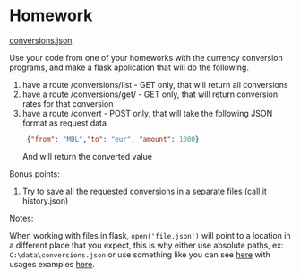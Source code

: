 # Homework

[conversions.json](conversions.json)

Use your code from one of your homeworks with the currency conversion programs, and make a flask application that will
do the following.

1. have a route /conversions/list - GET only, that will return all conversions
2. have a route /conversions/get/<currency> - GET only, that will return conversion rates for that conversion
3. have a route /convert - POST only, that will take the following JSON format as request data
    ```json
     {"from": "MDL","to": "eur", "amount": 1000}
     ```
   And will return the converted value

Bonus points:

1. Try to save all the requested conversions in a separate files (call it history.json)

Notes:

When working with files in flask, `open('file.json')` will point to a location in a different place that you expect,
this is why either use absolute paths, ex: `C:\data\conversions.json` or use something like you can
see [here](https://github.com/mtricolici98/courseAssignmentLiveCoding/blob/master/config.py) with usages
examples [here](https://github.com/mtricolici98/courseAssignmentLiveCoding/blob/master/services/file/FileService.py#L4).

